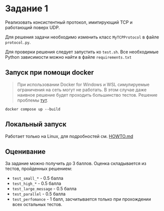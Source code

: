 # Задание 1

Реализовать консистентный протокол, имитирующий TCP и работающий поверх UDP.

Для решения задачи необходимо изменить класс `MyTCPProtocol` в файле `protocol.py`.

Для проверки решения следует запустить ко `test.sh`. Все необходимые Python зависимости можно найти в файле `requirements.txt`

## Запуск при помощи docker
> При использовании Docker for Windows и WSL симулируемые ограничения на сеть могут не работать. В этом случае даже наивное решение будет проходить большинство тестов. Решение проблемы [тут](https://github.com/imunes/imunes/issues/111).
```
docker compose up --build
```

## Локальный запуск
Работает только на Linux, для подробностей см. [HOWTO.md](HOWTO.md)

## Оценивание

За задание можно получить до 3 баллов. Оценка складывается из тестов, пройденных решением:

* `test_small_*` - 0.5 балла
* `test_high_*` - 0.5 балла
* `test_large_message` - 0.5 балла
* `test_parallel` - 0.5 балла
* `test_perfomance` - 1 балл, засчитывается только при прохождении всех остальных тестов.

